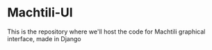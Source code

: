 # Machtili-UI
This is the repository where we'll  host the code for Machtili graphical interface, made in Django
